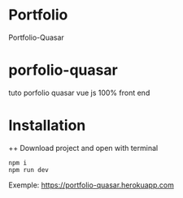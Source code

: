 # Portfolio
Portfolio-Quasar

# porfolio-quasar
tuto porfolio quasar vue js 100% front end

# Installation

++ Download project and open with terminal

```
npm i
npm run dev
```

Exemple:
https://portfolio-quasar.herokuapp.com
